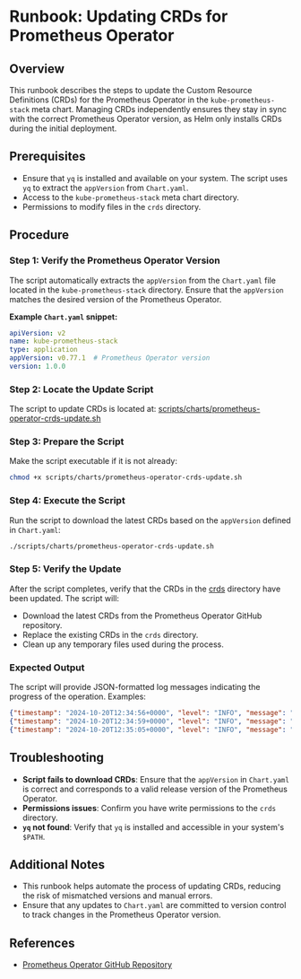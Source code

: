 # Runbook: Updating CRDs for Prometheus Operator

## Overview

This runbook describes the steps to update the Custom Resource Definitions (CRDs) for the Prometheus Operator in the `kube-prometheus-stack` meta chart. Managing CRDs independently ensures they stay in sync with the correct Prometheus Operator version, as Helm only installs CRDs during the initial deployment.

## Prerequisites

- Ensure that `yq` is installed and available on your system. The script uses `yq` to extract the `appVersion` from `Chart.yaml`.
- Access to the `kube-prometheus-stack` meta chart directory.
- Permissions to modify files in the `crds` directory.

## Procedure

### Step 1: Verify the Prometheus Operator Version

The script automatically extracts the `appVersion` from the `Chart.yaml` file located in the `kube-prometheus-stack` directory. Ensure that the `appVersion` matches the desired version of the Prometheus Operator.

**Example `Chart.yaml` snippet:**

```yaml
apiVersion: v2
name: kube-prometheus-stack
type: application
appVersion: v0.77.1  # Prometheus Operator version
version: 1.0.0
```

### Step 2: Locate the Update Script

The script to update CRDs is located at:
[scripts/charts/prometheus-operator-crds-update.sh](./scripts/charts/prometheus-operator-crds-update.sh)

### Step 3: Prepare the Script

Make the script executable if it is not already:

```bash
chmod +x scripts/charts/prometheus-operator-crds-update.sh
```

### Step 4: Execute the Script

Run the script to download the latest CRDs based on the `appVersion` defined in `Chart.yaml`:

```bash
./scripts/charts/prometheus-operator-crds-update.sh
```

### Step 5: Verify the Update

After the script completes, verify that the CRDs in the [crds](./crds/) directory have been updated. The script will:

- Download the latest CRDs from the Prometheus Operator GitHub repository.
- Replace the existing CRDs in the `crds` directory.
- Clean up any temporary files used during the process.

### Expected Output

The script will provide JSON-formatted log messages indicating the progress of the operation. Examples:

```json
{"timestamp": "2024-10-20T12:34:56+0000", "level": "INFO", "message": "Downloading monitoring.coreos.com_alertmanagers.yaml..."}
{"timestamp": "2024-10-20T12:34:59+0000", "level": "INFO", "message": "Successfully downloaded monitoring.coreos.com_alertmanagers.yaml."}
{"timestamp": "2024-10-20T12:35:05+0000", "level": "INFO", "message": "Replaced monitoring.coreos.com_alertmanagers.yaml in crds directory."}
```

## Troubleshooting

- **Script fails to download CRDs**: Ensure that the `appVersion` in `Chart.yaml` is correct and corresponds to a valid release version of the Prometheus Operator.
- **Permissions issues**: Confirm you have write permissions to the `crds` directory.
- **`yq` not found**: Verify that `yq` is installed and accessible in your system's `$PATH`.

## Additional Notes

- This runbook helps automate the process of updating CRDs, reducing the risk of mismatched versions and manual errors.
- Ensure that any updates to `Chart.yaml` are committed to version control to track changes in the Prometheus Operator version.

## References

- [Prometheus Operator GitHub Repository](https://github.com/prometheus-operator/prometheus-operator)
